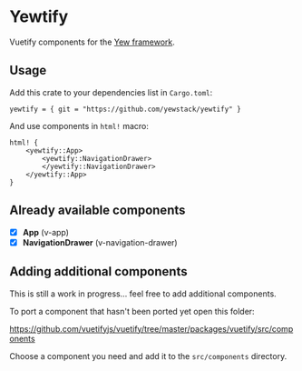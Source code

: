 # Yewtify

Vuetify components for the [Yew framework](https://github.com/yewstack/yew).

## Usage

Add this crate to your dependencies list in `Cargo.toml`:

```
yewtify = { git = "https://github.com/yewstack/yewtify" }
```

And use components in `html!` macro:

```
html! {
    <yewtify::App>
        <yewtify::NavigationDrawer>
        </yewtify::NavigationDrawer>
    </yewtify::App>
}
```

## Already available components

- [x] **App** (v-app)
- [x] **NavigationDrawer** (v-navigation-drawer)

## Adding additional components

This is still a work in progress... feel free to add additional components.

To port a component that hasn't been ported yet open this folder:

https://github.com/vuetifyjs/vuetify/tree/master/packages/vuetify/src/components

Choose a component you need and add it to the `src/components` directory.
